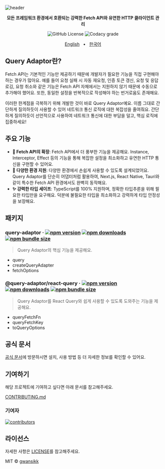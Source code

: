 ![header](https://github.com/user-attachments/assets/197bbe65-1799-49c0-84f4-aba32ba17509)

<div align="center">

<p><b>모든 프레임워크 환경에서 호환되는 강력한 Fetch API와 유연한 HTTP 클라이언트 관리</b></p>

![GitHub License](https://img.shields.io/github/license/gwansikk/query-adaptor?labelColor=black&color=black)
![Codacy grade](https://img.shields.io/codacy/grade/bf89208f2e9f4590832d09131dd207c2?logo=codacy&labelColor=black&color=black)

[English](https://github.com/gwansikk/query-adaptor/blob/main/README.md)
&nbsp;&nbsp;•&nbsp;&nbsp;
[한국어](https://github.com/gwansikk/query-adaptor/blob/main/README-ko_kr.md)

</div>

## Query Adaptor란?

Fetch API는 기본적인 기능만 제공하기 때문에 개발자가 필요한 기능을 직접 구현해야 하는 경우가 많아요. 예를 들어 요청 실패 시 자동 재요청, 인증 토큰 갱신, 요청 및 응답 로깅, 요청 취소와 같은 기능은 Fetch API 자체에서는 지원하지 않기 때문에 수동으로 추가해야 했어요. 또한, 동일한 설정을 반복적으로 작성해야 하는 번거로움도 존재해요.

이러한 한계점을 극복하기 위해 개발한 것이 바로 Query Adaptor예요. 이름 그대로 간단하게 질의하듯이 사용할 수 있어 네트워크 통신 로직에 대한 복잡성을 줄여줘요. 간단하게 질의하듯이 선언적으로 사용하여 네트워크 통신에 대한 부담을 덜고, 핵심 로직에 집중하세요!

## 주요 기능

- **🧰 Fetch API의 확장**: Fetch API에서 더 풍부한 기능을 제공해요. Instance, Interceptor, Effect 등의 기능을 통해 복잡한 설정을 최소화하고 유연한 HTTP 통신을 구현할 수 있어요.
- **🧩 다양한 환경 지원**: 다양한 환경에서 손쉽게 사용할 수 있도록 설계되었어요. Query Adaptor를 단순히 어댑터처럼 활용하여, Next.js, React Native, Tauri와 같이 특수한 Fetch API 환경에서도 완벽히 동작해요.
- **✨ 강력한 타입 세이프**: TypeScript를 100% 지원하며, 정확한 타입추론을 위해 필요한 타입만을 요구해요. 덕분에 불필요한 타입을 최소화하고 강력하게 타입 안정성을 보장해요.

## 패키지

### query-adaptor &middot; [![npm version](https://img.shields.io/npm/v/query-adaptor?color=000&labelColor=000&logo=npm)](https://www.npmjs.com/package/query-adaptor) [![npm downloads](https://img.shields.io/npm/dm/query-adaptor?color=000&labelColor=000)](https://www.npmjs.com/package/query-adaptor) [![npm bundle size](https://img.shields.io/bundlephobia/min/query-adaptor?color=000&labelColor=000)](https://www.npmjs.com/package/query-adaptor)

> Query Adaptor의 핵심 기능을 제공해요.

- query
- createQueryAdapter
- fetchOptions

### @query-adaptor/react-query &middot; [![npm version](https://img.shields.io/npm/v/@query-adaptor/react-query?color=000&labelColor=000&logo=npm)](https://www.npmjs.com/package/@query-adaptor/react-query) [![npm downloads](https://img.shields.io/npm/dm/@query-adaptor/react-query?color=000&labelColor=000)](https://www.npmjs.com/package/@query-adaptor/react-query) [![npm bundle size](https://img.shields.io/bundlephobia/min/@query-adaptor/react-query?color=000&labelColor=000)](https://www.npmjs.com/package/@query-adaptor/react-query)

> Query Adaptor를 React Query와 쉽게 사용할 수 있도록 도와주는 기능을 제공해요.

- queryFetchFn
- queryFetchKey
- toQueryOptions

## 공식 문서

[공식 문서](https://query-adaptor.gwansik.dev)에 방문하시면 설치, 사용 방법 등 더 자세한 정보를 확인할 수 있어요.

## 기여하기

해당 프로젝트에 기여하고 싶다면 아래 문서를 참고해주세요.

[CONTRIBUTING.md](https://github.com/gwansikk/query-adaptor/blob/main/CONTRIBUTING.md)

### 기여자

[![contributors](https://contrib.rocks/image?repo=gwansikk/query-adaptor)](https://github.com/gwansikk/query-adaptor/contributors)

## 라이선스

자세한 사항은 [LICENSE](https://github.com/gwansikk/query-adaptor/blob/main/LICENSE)를 참고해주세요.

MIT © [gwansikk](https://github.com/gwansikk)
